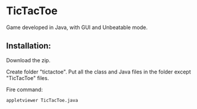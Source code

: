 # TicTacToe
Game developed in Java, with GUI and Unbeatable mode.

## Installation:

Download the zip.

Create folder "tictactoe".
Put all the class and Java files in the folder except "TicTacToe" files.

Fire command:
```
appletviewer TicTacToe.java
```
